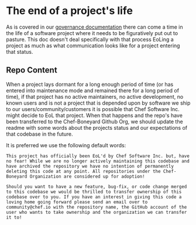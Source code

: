 # The end of a project's life
As is covered in our [governance documentation](governance.md) there can come a time in the life of a software project where it needs to be figuratively put out to pasture. This doc doesn't deal specifically with that process EoLing a project as much as what communication looks like for a project entering that status.

## Repo Content 
When a project lays dormant for a long enough period of time (or has entered into maintenance mode and remained there for a long period of time), if that project has no active maintainers, no active development, no known users and is not a project that is depended upon by software we ship to our users/community/customers it is possible that Chef Software Inc. might decide to EoL that project. When that happens and the repo's have been transferred to the Chef-Boneyard Github Org, we should update the readme with some words about the projects status and our expectations of that codebase in the future.

It is preferred we use the following default words:

```
This project has officially been EoL'd by Chef Software Inc. but, have no fear! While we are no longer actively maintaining this codebase and have archived the repository we have no intention of permanently deleting this code at any point. All repositories under the Chef-Boneyard Organization are considered up for adoption!

Should you want to have a new feature, bug-fix, or code change merged to this codebase we would be thrilled to transfer ownership of this codebase over to you. If you have an interest in giving this code a loving home going forward please send an email over to community@chef.io with the repository name, the GitHub account of the user who wants to take ownership and the organization we can transfer it to!
```

